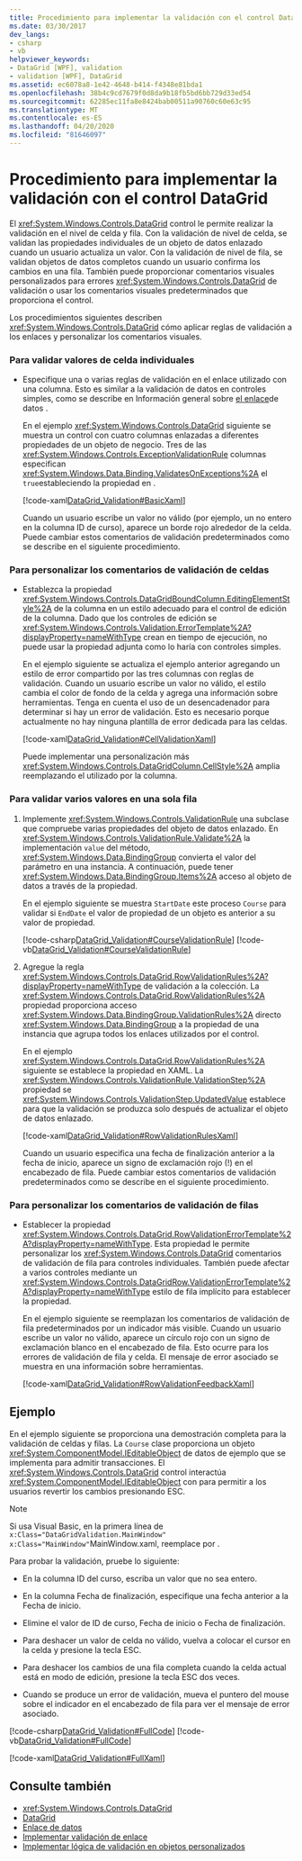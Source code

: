 ```yaml
---
title: Procedimiento para implementar la validación con el control DataGrid
ms.date: 03/30/2017
dev_langs:
- csharp
- vb
helpviewer_keywords:
- DataGrid [WPF], validation
- validation [WPF], DataGrid
ms.assetid: ec6078a8-1e42-4648-b414-f4348e81bda1
ms.openlocfilehash: 38b4c9cd7679f0d8da9b18fb5bd6bb729d33ed54
ms.sourcegitcommit: 62285ec11fa8e8424bab00511a90760c60e63c95
ms.translationtype: MT
ms.contentlocale: es-ES
ms.lasthandoff: 04/20/2020
ms.locfileid: "81646097"
---
```

# <a name="how-to-implement-validation-with-the-datagrid-control"></a>Procedimiento para implementar la validación con el control DataGrid
El <xref:System.Windows.Controls.DataGrid> control le permite realizar la validación en el nivel de celda y fila. Con la validación de nivel de celda, se validan las propiedades individuales de un objeto de datos enlazado cuando un usuario actualiza un valor. Con la validación de nivel de fila, se validan objetos de datos completos cuando un usuario confirma los cambios en una fila. También puede proporcionar comentarios visuales personalizados para errores <xref:System.Windows.Controls.DataGrid> de validación o usar los comentarios visuales predeterminados que proporciona el control.  
  
 Los procedimientos siguientes describen <xref:System.Windows.Controls.DataGrid> cómo aplicar reglas de validación a los enlaces y personalizar los comentarios visuales.  
  
### <a name="to-validate-individual-cell-values"></a>Para validar valores de celda individuales  
  
- Especifique una o varias reglas de validación en el enlace utilizado con una columna. Esto es similar a la validación de datos en controles simples, como se describe en Información general sobre [el enlace](../../../desktop-wpf/data/data-binding-overview.md)de datos .  
  
     En el ejemplo <xref:System.Windows.Controls.DataGrid> siguiente se muestra un control con cuatro columnas enlazadas a diferentes propiedades de un objeto de negocio. Tres de las <xref:System.Windows.Controls.ExceptionValidationRule> columnas especifican <xref:System.Windows.Data.Binding.ValidatesOnExceptions%2A> el `true`estableciendo la propiedad en .  
  
     [!code-xaml[DataGrid_Validation#BasicXaml](~/samples/snippets/csharp/VS_Snippets_Wpf/datagrid_validation/cs/window1.xaml#basicxaml)]  
  
     Cuando un usuario escribe un valor no válido (por ejemplo, un no entero en la columna ID de curso), aparece un borde rojo alrededor de la celda. Puede cambiar estos comentarios de validación predeterminados como se describe en el siguiente procedimiento.  
  
### <a name="to-customize-cell-validation-feedback"></a>Para personalizar los comentarios de validación de celdas  
  
- Establezca la propiedad <xref:System.Windows.Controls.DataGridBoundColumn.EditingElementStyle%2A> de la columna en un estilo adecuado para el control de edición de la columna. Dado que los controles de edición se <xref:System.Windows.Controls.Validation.ErrorTemplate%2A?displayProperty=nameWithType> crean en tiempo de ejecución, no puede usar la propiedad adjunta como lo haría con controles simples.  
  
     En el ejemplo siguiente se actualiza el ejemplo anterior agregando un estilo de error compartido por las tres columnas con reglas de validación. Cuando un usuario escribe un valor no válido, el estilo cambia el color de fondo de la celda y agrega una información sobre herramientas. Tenga en cuenta el uso de un desencadenador para determinar si hay un error de validación. Esto es necesario porque actualmente no hay ninguna plantilla de error dedicada para las celdas.  
  
     [!code-xaml[DataGrid_Validation#CellValidationXaml](~/samples/snippets/csharp/VS_Snippets_Wpf/datagrid_validation/cs/mainwindow.xaml#cellvalidationxaml)]  
  
     Puede implementar una personalización más <xref:System.Windows.Controls.DataGridColumn.CellStyle%2A> amplia reemplazando el utilizado por la columna.  
  
### <a name="to-validate-multiple-values-in-a-single-row"></a>Para validar varios valores en una sola fila  
  
1. Implemente <xref:System.Windows.Controls.ValidationRule> una subclase que compruebe varias propiedades del objeto de datos enlazado. En <xref:System.Windows.Controls.ValidationRule.Validate%2A> la implementación `value` del método, <xref:System.Windows.Data.BindingGroup> convierta el valor del parámetro en una instancia. A continuación, puede tener <xref:System.Windows.Data.BindingGroup.Items%2A> acceso al objeto de datos a través de la propiedad.  
  
     En el ejemplo siguiente se muestra `StartDate` este proceso `Course` para validar si `EndDate` el valor de propiedad de un objeto es anterior a su valor de propiedad.  
  
     [!code-csharp[DataGrid_Validation#CourseValidationRule](~/samples/snippets/csharp/VS_Snippets_Wpf/datagrid_validation/cs/mainwindow.xaml.cs#coursevalidationrule)]
     [!code-vb[DataGrid_Validation#CourseValidationRule](~/samples/snippets/visualbasic/VS_Snippets_Wpf/datagrid_validation/vb/mainwindow.xaml.vb#coursevalidationrule)]  
  
2. Agregue la regla <xref:System.Windows.Controls.DataGrid.RowValidationRules%2A?displayProperty=nameWithType> de validación a la colección. La <xref:System.Windows.Controls.DataGrid.RowValidationRules%2A> propiedad proporciona acceso <xref:System.Windows.Data.BindingGroup.ValidationRules%2A> directo <xref:System.Windows.Data.BindingGroup> a la propiedad de una instancia que agrupa todos los enlaces utilizados por el control.  
  
     En el ejemplo <xref:System.Windows.Controls.DataGrid.RowValidationRules%2A> siguiente se establece la propiedad en XAML. La <xref:System.Windows.Controls.ValidationRule.ValidationStep%2A> propiedad se <xref:System.Windows.Controls.ValidationStep.UpdatedValue> establece para que la validación se produzca solo después de actualizar el objeto de datos enlazado.  
  
     [!code-xaml[DataGrid_Validation#RowValidationRulesXaml](~/samples/snippets/csharp/VS_Snippets_Wpf/datagrid_validation/cs/mainwindow.xaml#rowvalidationrulesxaml)]  
  
     Cuando un usuario especifica una fecha de finalización anterior a la fecha de inicio, aparece un signo de exclamación rojo (!) en el encabezado de fila. Puede cambiar estos comentarios de validación predeterminados como se describe en el siguiente procedimiento.  
  
### <a name="to-customize-row-validation-feedback"></a>Para personalizar los comentarios de validación de filas  
  
- Establecer la propiedad <xref:System.Windows.Controls.DataGrid.RowValidationErrorTemplate%2A?displayProperty=nameWithType>. Esta propiedad le permite personalizar los <xref:System.Windows.Controls.DataGrid> comentarios de validación de fila para controles individuales. También puede afectar a varios controles mediante un <xref:System.Windows.Controls.DataGridRow.ValidationErrorTemplate%2A?displayProperty=nameWithType> estilo de fila implícito para establecer la propiedad.  
  
     En el ejemplo siguiente se reemplazan los comentarios de validación de fila predeterminados por un indicador más visible. Cuando un usuario escribe un valor no válido, aparece un círculo rojo con un signo de exclamación blanco en el encabezado de fila. Esto ocurre para los errores de validación de fila y celda. El mensaje de error asociado se muestra en una información sobre herramientas.  
  
     [!code-xaml[DataGrid_Validation#RowValidationFeedbackXaml](~/samples/snippets/csharp/VS_Snippets_Wpf/datagrid_validation/cs/mainwindow.xaml#rowvalidationfeedbackxaml)]  
  
## <a name="example"></a>Ejemplo  
 En el ejemplo siguiente se proporciona una demostración completa para la validación de celdas y filas. La `Course` clase proporciona un objeto <xref:System.ComponentModel.IEditableObject> de datos de ejemplo que se implementa para admitir transacciones. El <xref:System.Windows.Controls.DataGrid> control interactúa <xref:System.ComponentModel.IEditableObject> con para permitir a los usuarios revertir los cambios presionando ESC.  
  
> [!NOTE]
> Si usa Visual Basic, en la primera línea de `x:Class="DataGridValidation.MainWindow"` `x:Class="MainWindow"`MainWindow.xaml, reemplace por .  
  
 Para probar la validación, pruebe lo siguiente:  
  
- En la columna ID del curso, escriba un valor que no sea entero.  
  
- En la columna Fecha de finalización, especifique una fecha anterior a la Fecha de inicio.  
  
- Elimine el valor de ID de curso, Fecha de inicio o Fecha de finalización.  
  
- Para deshacer un valor de celda no válido, vuelva a colocar el cursor en la celda y presione la tecla ESC.  
  
- Para deshacer los cambios de una fila completa cuando la celda actual está en modo de edición, presione la tecla ESC dos veces.  
  
- Cuando se produce un error de validación, mueva el puntero del mouse sobre el indicador en el encabezado de fila para ver el mensaje de error asociado.  
  
 [!code-csharp[DataGrid_Validation#FullCode](~/samples/snippets/csharp/VS_Snippets_Wpf/datagrid_validation/cs/mainwindow.xaml.cs#fullcode)]
 [!code-vb[DataGrid_Validation#FullCode](~/samples/snippets/visualbasic/VS_Snippets_Wpf/datagrid_validation/vb/mainwindow.xaml.vb#fullcode)]  
  
 [!code-xaml[DataGrid_Validation#FullXaml](~/samples/snippets/csharp/VS_Snippets_Wpf/datagrid_validation/cs/mainwindow.xaml#fullxaml)]  
  
## <a name="see-also"></a>Consulte también

- <xref:System.Windows.Controls.DataGrid>
- [DataGrid](datagrid.md)
- [Enlace de datos](../../../desktop-wpf/data/data-binding-overview.md)
- [Implementar validación de enlace](../data/how-to-implement-binding-validation.md)
- [Implementar lógica de validación en objetos personalizados](../data/how-to-implement-validation-logic-on-custom-objects.md)
